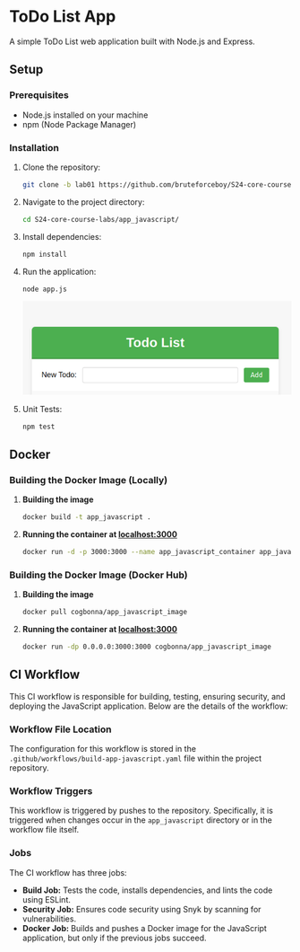 # ToDo List App

A simple ToDo List web application built with Node.js and Express.

## Setup

### Prerequisites

- Node.js installed on your machine
- npm (Node Package Manager)

### Installation

1. Clone the repository:

   ```bash
   git clone -b lab01 https://github.com/bruteforceboy/S24-core-course-labs/
   ```
2. Navigate to the project directory:
   ```bash 
   cd S24-core-course-labs/app_javascript/
   ```
3. Install dependencies:
   ```bash 
   npm install
   ``` 
4. Run the application: 
   ```bash 
   node app.js
   ```
   ![alt text](./md_screenshots/image.png)
5. Unit Tests: 
   ```bash
   npm test
   ``` 

## Docker 

### Building the Docker Image (Locally)

1. **Building the image**
   ```bash 
   docker build -t app_javascript .
   ```
2. **Running the container at [localhost:3000](127.0.0.1/3000)**
   ```bash 
   docker run -d -p 3000:3000 --name app_javascript_container app_javascript
   ```

### Building the Docker Image (Docker Hub)

1. **Building the image**
   ```bash 
   docker pull cogbonna/app_javascript_image
   ```
2. **Running the container at [localhost:3000](127.0.0.1/3000)**
   ```bash 
   docker run -dp 0.0.0.0:3000:3000 cogbonna/app_javascript_image
   ```

## CI Workflow

This CI workflow is responsible for building, testing, ensuring security, and deploying the JavaScript application. Below are the details of the workflow:

### Workflow File Location
The configuration for this workflow is stored in the `.github/workflows/build-app-javascript.yaml` file within the project repository.

### Workflow Triggers
This workflow is triggered by pushes to the repository. Specifically, it is triggered when changes occur in the `app_javascript` directory or in the workflow file itself.

### Jobs 
The CI workflow has three jobs:
- **Build Job:** Tests the code, installs dependencies, and lints the code using ESLint.
- **Security Job:** Ensures code security using Snyk by scanning for vulnerabilities.
- **Docker Job:** Builds and pushes a Docker image for the JavaScript application, but only if the previous jobs succeed.
